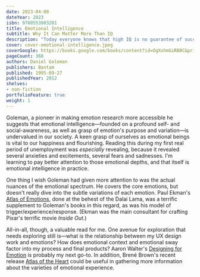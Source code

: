 ```yaml
---
date: 2023-04-08
dateYear: 2023
isbn: 9780553903201
title: Emotional Intelligence
subtitle: Why It Can Matter More Than IQ
description: "Today everyone knows that high IQ is no guarantee of success, happiness, or virtue, but until Emotional Intelligence, we could only guess why. Daniel Goleman's brilliant report from the frontiers of psychology and neuroscience offers startling new insight into our 'two minds'—the rational and the emotional—and how they together shape our destiny. Drawing on groundbreaking brain and behavioral research, Goleman shows the factors at work when people of high IQ flounder and those of modest IQ do surprisingly well. These factors, which include self-awareness, self-discipline, and empathy, add up to a different way of being smart—and they aren’t fixed at birth. Although shaped by childhood experiences, emotional intelligence can be nurtured and strengthened throughout our adulthood—with immediate benefits to our health, our relationships, and our work."
cover: cover-emotional-intelligence.jpeg
coverGoogle: https://books.google.com/books/content?id=OgXxhmGiRB0C&printsec=frontcover&img=1&zoom=1&edge=curl&source=gbs_api
pageCount: 368
authors: Daniel Goleman
publishers: Bantam
published: 1995-09-27
publishedYear: 2012
shelves:
- non-fiction
portfolioFeature: true
weight: 1
---
```


Goleman, a pioneer in making emotion research more accessible he suggests that emotional intelligence—founded on a profound self- and social-awareness, as well as grasp of emotion's purpose and variation—is undervalued in our society. A keen grasp of ourselves as emotional beings is vital to our happiness and flourishing. Reading this during my first real period of unemployment was _especially_ revealing, because it revealed several anxieties and excitements, several fears and sadnesses. I'm learning to pay better attention to those emotional depths, and that itself is emotional intelligence in practice.

One thing I wish Goleman had given more attention to was the actual nuances of the emotional spectrum. He covers the core emotions, but doesn't really dive into the subtle variations of each emotion. Paul Ekman's [Atlas of Emotions](https://atlasofemotions.org/), done at the behest of the Dalai Lama, was a terrific supplement to Goleman's books in this regard, as was his model of trigger/experience/response. (Ekman was the main consultant for crafting Pixar's terrific movie _Inside Out_.)

All-in-all, though, a valuable read for me. One avenue for exploration that needs exploring still is—what is the relationship between my UX design work and emotions? How does emotional context and emotional sway factor into my process and final products? Aaron Walter's [Designing for Emotion](https://abookapart.com/products/designing-for-emotion) is probably my next go-to. In addition, Brené Brown's recent release [Atlas of the Heart](https://brenebrown.com/book/atlas-of-the-heart/) could be useful in gathering more information about the varieties of emotional experience.